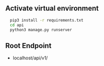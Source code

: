 ## Activate virtual environment

```bash
  pip3 install -r requirements.txt
  cd api
  python3 manage.py runserver

```

## Root Endpoint
- localhost/api/v1/
